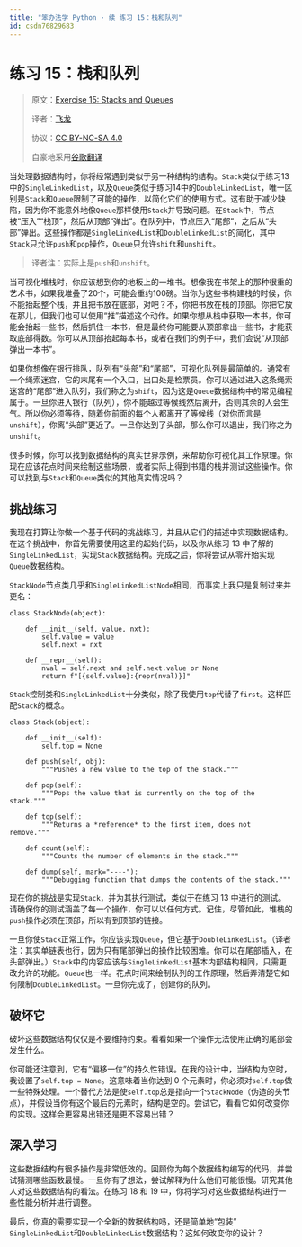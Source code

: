 ```yaml
---
title: "笨办法学 Python · 续 练习 15：栈和队列"
id: csdn76829683
---
```


# 练习 15：栈和队列

> 原文：[Exercise 15: Stacks and Queues](https://learncodethehardway.org/more-python-book/ex15.html)
> 
> 译者：[飞龙](https://github.com/wizardforcel)
> 
> 协议：[CC BY-NC-SA 4.0](http://creativecommons.org/licenses/by-nc-sa/4.0/)
> 
> 自豪地采用[谷歌翻译](https://translate.google.cn/)

当处理数据结构时，你将经常遇到类似于另一种结构的结构。`Stack`类似于练习13中的`SingleLinkedList`，以及`Queue`类似于练习14中的`DoubleLinkedList`，唯一区别是`Stack`和`Queue`限制了可能的操作，以简化它们的使用方式。这有助于减少缺陷，因为你不能意外地像`Queue`那样使用`Stack`并导致问题。在`Stack`中，节点被“压入”“栈顶”，然后从顶部“弹出”。在队列中，节点压入“尾部”，之后从“头部”弹出。这些操作都是`SingleLinkedList`和`DoubleLinkedList`的简化，其中`Stack`只允许`push`和`pop`操作，`Queue`只允许`shift`和`unshift`。

> 译者注：实际上是`push`和`unshift`。

当可视化堆栈时，你应该想到你的地板上的一堆书。想像我在书架上的那种很重的艺术书，如果我堆叠了20个，可能会重约100磅。当你为这些书构建栈的时候，你不能抬起整个栈，并且把书放在底部，对吧？不，你把书放在栈的顶部。你把它放在那儿，但我们也可以使用“推”描述这个动作。如果你想从栈中获取一本书，你可能会抬起一些书，然后抓住一本书，但是最终你可能要从顶部拿出一些书，才能获取底部得数。你可以从顶部抬起每本书，或者在我们的例子中，我们会说“从顶部弹出一本书”。

如果你想像在银行排队，队列有“头部”和“尾部”，可视化队列是最简单的。通常有一个绳索迷宫，它的末尾有一个入口，出口处是检票员。你可以通过进入这条绳索迷宫的“尾部”进入队列，我们​​称之为`shift`，因为这是`Queue`数据结构中的常见编程属于。一旦你进入银行（队列），你不能越过等候线然后离开，否则其余的人会生气。所以你必须等待，随着你前面的每个人都离开了等候线（对你而言是`unshift`），你离“头部”更近了。一旦你达到了头部，那么你可以退出，我们称之为`unshift`。

很多时候，你可以找到数据结构的真实世界示例，来帮助你可视化其工作原理。你现在应该花点时间来绘制这些场景，或者实际上得到书籍的栈并测试这些操作。你可以找到与`Stack`和`Queue`类似的其他真实情况吗？

## 挑战练习

我现在打算让你做一个基于代码的挑战练习，并且从它们的描述中实现数据结构。在这个挑战中，你首先需要使用这里的起始代码，以及你从练习 13 中了解的`SingleLinkedList`，实现`Stack`数据结构。完成之后，你将尝试从零开始实现`Queue`数据结构。

`StackNode`节点类几乎和`SingleLinkedListNode`相同，而事实上我只是复制过来并更名：

```
class StackNode(object):

    def __init__(self, value, nxt):
        self.value = value
        self.next = nxt

    def __repr__(self):
        nval = self.next and self.next.value or None
        return f"[{self.value}:{repr(nval)}]"
```

`Stack`控制类和`SingleLinkedList`十分类似，除了我使用`top`代替了`first`。这样匹配`Stack`的概念。

```
class Stack(object):

    def __init__(self):
        self.top = None

    def push(self, obj):
        """Pushes a new value to the top of the stack."""

    def pop(self):
        """Pops the value that is currently on the top of the stack."""

    def top(self):
        """Returns a *reference* to the first item, does not remove."""

    def count(self):
        """Counts the number of elements in the stack."""

    def dump(self, mark="----"):
        """Debugging function that dumps the contents of the stack."""
```

现在你的挑战是实现`Stack`，并为其执行测试，类似于在练习 13 中进行的测试。请确保你的测试涵盖了每一个操作，你可以以任何方式。记住，尽管如此，堆栈的`push`操作必须在顶部，所以有到顶部的链接。

一旦你使`Stack`正常工作，你应该实现`Queue`，但它基于`DoubleLinkedList`。（译者注：其实单链表也行，因为只有尾部弹出的操作比较困难。你可以在尾部插入，在头部弹出。）`Stack`中的内容应该与`SingleLinkedList`基本内部结构相同，只需更改允许的功能。`Queue`也一样。花点时间来绘制队列的工作原理，然后弄清楚它如何限制`DoubleLinkedList`。一旦你完成了，创建你的队列。

## 破坏它

破坏这些数据结构仅仅是不要维持约束。看看如果一个操作无法使用正确的尾部会发生什么。

你可能还注意到，它有“偏移一位”的持久性错误。在我的设计中，当结构为空时，我设置了`self.top = None`。这意味着当你达到 0 个元素时，你必须对`self.top`做一些特殊处理。一个替代方法是使`self.top`总是指向一个`StackNode`（伪造的头节点），并假设当你有这个最后的元素时，结构是空的。尝试它，看看它如何改变你的实现。这样会更容易出错还是更不容易出错？

## 深入学习

这些数据结构有很多操作是非常低效的。回顾你为每个数据结构编写的代码，并尝试猜测哪些函数最慢。一旦你有了想法，尝试解释为什么他们可能很慢。研究其他人对这些数据结构的看法。在练习 18 和 19 中，你将学习对这些数据结构进行一些性能分析并进行调整。

最后，你真的需要实现一个全新的数据结构吗，还是简单地“包装” `SingleLinkedList`和`DoubleLinkedList`数据结构？这如何改变你的设计？